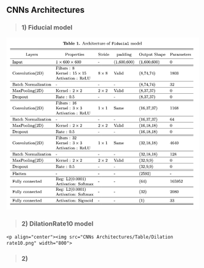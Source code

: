 ## CNNs Architectures
  >### 1) Fiducial model
  <p align="center"><img src="CNNs Architectures/Table/Fiducial.png" width="800">
  
  >### 2) DilationRate10 model
    <p align="center"><img src="CNNs Architectures/Table/Dilation rate10.png" width="800">
  >### 2) 

